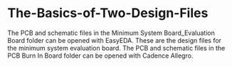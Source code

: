 # The-Basics-of-Two-Design-Files
The PCB and schematic files in the Minimum System Board_Evaluation Board folder can be opened with EasyEDA. These are the design files for the minimum system evaluation board. The PCB and schematic files in the PCB Burn In Board folder can be opened with Cadence Allegro.
